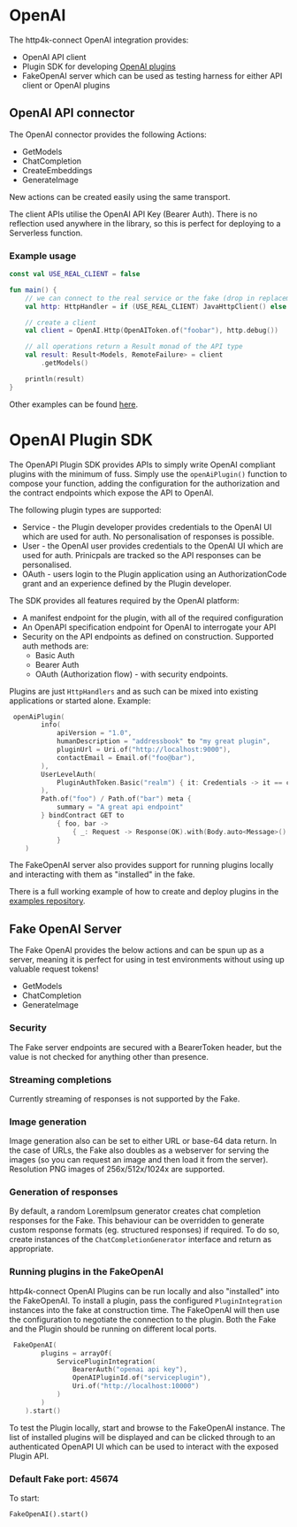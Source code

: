 # OpenAI

The http4k-connect OpenAI integration provides:
- OpenAI API client
- Plugin SDK for developing [OpenAI plugins](https://platform.openai.com/docs/plugins)
- FakeOpenAI server which can be used as testing harness for either API client or OpenAI plugins

## OpenAI API connector

The OpenAI connector provides the following Actions:

* GetModels
* ChatCompletion
* CreateEmbeddings
* GenerateImage

New actions can be created easily using the same transport.

The client APIs utilise the OpenAI API Key (Bearer Auth). There is no reflection used anywhere in the library, so
this is perfect for deploying to a Serverless function.

### Example usage

```kotlin
const val USE_REAL_CLIENT = false

fun main() {
    // we can connect to the real service or the fake (drop in replacement)
    val http: HttpHandler = if (USE_REAL_CLIENT) JavaHttpClient() else FakeOpenAI()

    // create a client
    val client = OpenAI.Http(OpenAIToken.of("foobar"), http.debug())

    // all operations return a Result monad of the API type
    val result: Result<Models, RemoteFailure> = client
        .getModels()

    println(result)
}
```

Other examples can be found [here](https://github.com/http4k/http4k-connect/tree/master/openai/fake/src/examples/kotlin).

# OpenAI Plugin SDK

The OpenAPI Plugin SDK provides APIs to simply write OpenAI compliant plugins with the minimum of fuss. Simply 
use the `openAiPlugin()` function to compose your function, adding the configuration for the authorization and 
the contract endpoints which expose the API to OpenAI. 

The following plugin types are supported:
- Service - the Plugin developer provides credentials to the OpenAI UI which are used for auth. No personalisation 
of responses is possible.
- User - the OpenAI user provides credentials to the OpenAI UI which are used for auth. Prinicpals are tracked so the
API responses can be personalised.
- OAuth - users login to the Plugin application using an AuthorizationCode grant and an experience defined by the 
Plugin developer.

The SDK provides all features required by the OpenAI platform:
- A manifest endpoint for the plugin, with all of the required configuration 
- An OpenAPI specification endpoint for OpenAI to interrogate your API
- Security on the API endpoints as defined on construction. Supported auth methods are:
  - Basic Auth
  - Bearer Auth
  - OAuth (Authorization flow) - with security endpoints. 

Plugins are just `HttpHandlers` and as such can be mixed into existing applications or started alone. Example:

```kotlin
 openAiPlugin(
        info(
            apiVersion = "1.0",
            humanDescription = "addressbook" to "my great plugin",
            pluginUrl = Uri.of("http://localhost:9000"),
            contactEmail = Email.of("foo@bar"),
        ),
        UserLevelAuth(
            PluginAuthToken.Basic("realm") { it: Credentials -> it == credentials }
        ),
        Path.of("foo") / Path.of("bar") meta {
            summary = "A great api endpoint"
        } bindContract GET to
            { foo, bar ->
                { _: Request -> Response(OK).with(Body.auto<Message>().toLens() of Message("hello $foo $bar")) }
            }
    )
```

The FakeOpenAI server also provides support for running plugins locally and interacting with them as "installed" in the fake.

There is a full working example of how to create and deploy plugins in the [examples repository](https://github.com/http4k/http4k-connect-examples/tree/master/developing-openai-plugins).

## Fake OpenAI Server

The Fake OpenAI provides the below actions and can be spun up as a server, meaning it is perfect for using in test
environments without using up valuable request tokens!

* GetModels
* ChatCompletion
* GenerateImage

### Security

The Fake server endpoints are secured with a BearerToken header, but the value is not checked for anything other than
presence.

### Streaming completions

Currently streaming of responses is not supported by the Fake.

### Image generation

Image generation also can be set to either URL or base-64 data return. In the case of URLs, the Fake also doubles as a
webserver for serving the images (so you can request an image and then load it from the server). Resolution PNG images
of 256x/512x/1024x are supported.

### Generation of responses

By default, a random LoremIpsum generator creates chat completion responses for the Fake. This behaviour can be
overridden to generate custom response formats (eg. structured responses) if required. To do so, create instances of
the `ChatCompletionGenerator` interface and return as appropriate.

### Running plugins in the FakeOpenAI

http4k-connect OpenAI Plugins can be run locally and also "installed" into the FakeOpenAI. To install a plugin,
pass the configured `PluginIntegration` instances into the fake at construction time. The FakeOpenAI will then 
use the configuration to negotiate the connection to the plugin. Both the Fake and the Plugin should be running 
on different local ports.

```kotlin
 FakeOpenAI(
        plugins = arrayOf(
            ServicePluginIntegration(
                BearerAuth("openai api key"),
                OpenAIPluginId.of("serviceplugin"),
                Uri.of("http://localhost:10000")
            )
        )
    ).start()
```

To test the Plugin locally, start and browse to the FakeOpenAI instance. The list of installed plugins will 
be displayed and can be clicked through to an authenticated OpenAPI UI which can be used to interact with the 
exposed Plugin API.

### Default Fake port: 45674

To start:

```
FakeOpenAI().start()
```
